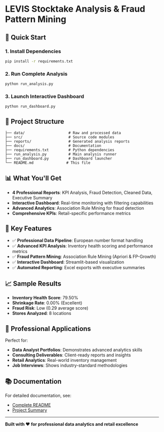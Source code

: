 # LEVIS Stocktake Analysis & Fraud Pattern Mining

## 🚀 Quick Start

### 1. Install Dependencies
```bash
pip install -r requirements.txt
```

### 2. Run Complete Analysis
```bash
python run_analysis.py
```

### 3. Launch Interactive Dashboard
```bash
python run_dashboard.py
```

## 📁 Project Structure

```
├── data/                    # Raw and processed data
├── src/                     # Source code modules
├── reports/                 # Generated analysis reports
├── docs/                    # Documentation
├── requirements.txt         # Python dependencies
├── run_analysis.py          # Main analysis runner
├── run_dashboard.py         # Dashboard launcher
└── README.md               # This file
```

## 📊 What You'll Get

- **4 Professional Reports**: KPI Analysis, Fraud Detection, Cleaned Data, Executive Summary
- **Interactive Dashboard**: Real-time monitoring with filtering capabilities
- **Advanced Analytics**: Association Rule Mining for fraud detection
- **Comprehensive KPIs**: Retail-specific performance metrics

## 🎯 Key Features

- ✅ **Professional Data Pipeline**: European number format handling
- ✅ **Advanced KPI Analysis**: Inventory health scoring and performance metrics
- ✅ **Fraud Pattern Mining**: Association Rule Mining (Apriori & FP-Growth)
- ✅ **Interactive Dashboard**: Streamlit-based visualization
- ✅ **Automated Reporting**: Excel exports with executive summaries

## 📈 Sample Results

- **Inventory Health Score**: 79.50%
- **Shrinkage Rate**: 0.00% (Excellent)
- **Fraud Risk**: Low (0.29 average score)
- **Stores Analyzed**: 8 locations

## 💼 Professional Applications

Perfect for:
- **Data Analyst Portfolios**: Demonstrates advanced analytics skills
- **Consulting Deliverables**: Client-ready reports and insights
- **Retail Analytics**: Real-world inventory management
- **Job Interviews**: Shows industry-standard methodologies

## 📚 Documentation

For detailed documentation, see:
- [Complete README](docs/README.md)
- [Project Summary](docs/PROJECT_SUMMARY.md)

---

**Built with ❤️ for professional data analytics and retail excellence** 